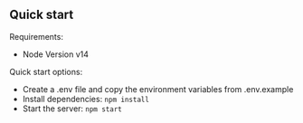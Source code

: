 

## Quick start

Requirements:
- Node Version v14

Quick start options:

- Create a .env file and copy the environment variables from .env.example
- Install dependencies: `npm install`
- Start the server: `npm start`